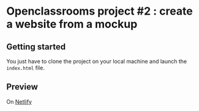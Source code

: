 # Openclassrooms project #2 : create a website from a mockup

## Getting started

You just have to clone the project on your local machine and launch the ```index.html``` file.

## Preview

On [Netlify](https://ab-reservia.netlify.app/)
